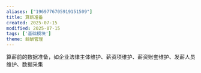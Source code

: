```yaml
---
aliases: ["1969776705919151509"]
title: 算薪准备
created: 2025-07-15
modified: 2025-07-15
tags: ['基础模块']
theme: 薪酬管理
---
```


算薪前的数据准备，如企业法律主体维护、薪资项维护、薪资账套维护、发薪人员维护、数据采集